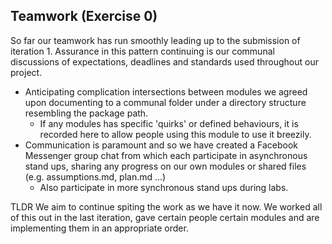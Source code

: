 ## Teamwork (Exercise 0) 

So far our teamwork has run smoothly leading up to the submission of iteration 1. Assurance in this pattern continuing is our communal discussions of expectations, deadlines and standards used throughout our project.
* Anticipating complication intersections between modules we agreed upon documenting to a communal folder under a directory structure resembling the package path. 
	* If any modules has specific 'quirks' or defined behaviours, it is recorded here to allow people using this module to use it breezily.
* Communication is paramount and so we have created a Facebook Messenger group chat from which each participate in asynchronous stand ups, sharing any progress on our own modules or shared files (e.g. assumptions.md, plan.md ...)
	* Also participate in more synchronous stand ups during labs.

TLDR
We aim to continue spiting the work as we have it now. We worked all of this out in the last iteration, gave certain people certain modules and are implementing them in an appropriate order.
